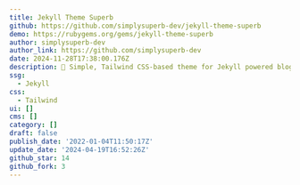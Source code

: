 ```yaml
---
title: Jekyll Theme Superb
github: https://github.com/simplysuperb-dev/jekyll-theme-superb
demo: https://rubygems.org/gems/jekyll-theme-superb
author: simplysuperb-dev
author_link: https://github.com/simplysuperb-dev
date: 2024-11-28T17:38:00.176Z
description: 🧪 Simple, Тailwind CSS-based theme for Jekyll powered blogs.
ssg:
  - Jekyll
css:
  - Tailwind
ui: []
cms: []
category: []
draft: false
publish_date: '2022-01-04T11:50:17Z'
update_date: '2024-04-19T16:52:26Z'
github_star: 14
github_fork: 3
---
```


